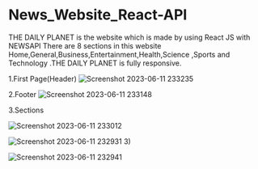# News_Website_React-API
THE DAILY PLANET is the website which is made by using React JS with NEWSAPI
There are 8 sections in this website Home,General,Business,Entertainment,Health,Science ,Sports and Technology .THE DAILY PLANET is fully responsive.

1.First Page(Header)
![Screenshot 2023-06-11 233235](https://github.com/Saloni-Kumari-31/News_Website_React-API/assets/76212467/62bc0fef-47e1-4475-bb91-99befbae7e04)

2.Footer
![Screenshot 2023-06-11 233148](https://github.com/Saloni-Kumari-31/News_Website_React-API/assets/76212467/134fa349-e13b-40f7-8ba7-14eec9e2d8bc)

3.Sections

![Screenshot 2023-06-11 233012](https://github.com/Saloni-Kumari-31/News_Website_React-API/assets/76212467/5da922a7-355b-45cc-b7f5-3163fec08bff)

![Screenshot 2023-06-11 232931](https://github.com/Saloni-Kumari-31/News_Website_React-API/assets/76212467/31aab719-d2b3-46b0-9a3d-a306ef39311e)
3)

![Screenshot 2023-06-11 232941](https://github.com/Saloni-Kumari-31/News_Website_React-API/assets/76212467/8a65038f-948b-4296-a10d-dfc654e31d23)

